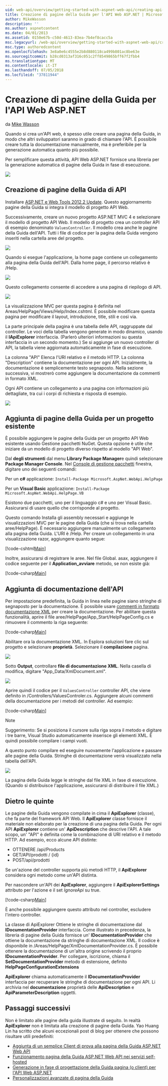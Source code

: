 ```yaml
---
uid: web-api/overview/getting-started-with-aspnet-web-api/creating-api-help-pages
title: Creazione di pagine della Guida per l'API Web ASP.NET | Microsoft Docs
author: MikeWasson
description: ''
ms.author: aspnetcontent
ms.date: 04/01/2013
ms.assetid: 0150e67b-c50d-4613-83ea-7b4ef8cacc5a
msc.legacyurl: /web-api/overview/getting-started-with-aspnet-web-api/creating-api-help-pages
msc.type: authoredcontent
ms.openlocfilehash: 3e8a0e6c4555e2b8d880118ca499b801ac8be63e
ms.sourcegitcommit: b28cd0313af316c051c2ff8549865bff67f2fbb4
ms.translationtype: MT
ms.contentlocale: it-IT
ms.lasthandoff: 07/05/2018
ms.locfileid: "37811944"
---
```

<a name="creating-help-pages-for-aspnet-web-api"></a>Creazione di pagine della Guida per l'API Web ASP.NET
====================
da [Mike Wasson](https://github.com/MikeWasson)

Quando si crea un'API web, è spesso utile creare una pagina della Guida, in modo che altri sviluppatori saranno in grado di chiamare l'API. È possibile creare tutta la documentazione manualmente, ma è preferibile per la generazione automatica quanto più possibile.

Per semplificare questa attività, API Web ASP.NET fornisce una libreria per la generazione automatica di pagine della Guida in fase di esecuzione.

![](creating-api-help-pages/_static/image1.png)

## <a name="creating-api-help-pages"></a>Creazione di pagine della Guida di API

Installare [ASP.NET e Web Tools 2012.2 Update](https://go.microsoft.com/fwlink/?LinkId=282650). Questo aggiornamento pagine della Guida si integra il modello di progetto API Web.

Successivamente, creare un nuovo progetto ASP.NET MVC 4 e selezionare il modello di progetto API Web. Il modello di progetto crea un controller API di esempio denominato `ValuesController`. Il modello crea anche le pagine della Guida dell'API. Tutti i file di codice per la pagina della Guida vengono inseriti nella cartella aree del progetto.

![](creating-api-help-pages/_static/image2.png)

Quando si esegue l'applicazione, la home page contiene un collegamento alla pagina della Guida dell'API. Dalla home page, il percorso relativo è /Help.

![](creating-api-help-pages/_static/image3.png)

Questo collegamento consente di accedere a una pagina di riepilogo di API.

![](creating-api-help-pages/_static/image4.png)

La visualizzazione MVC per questa pagina è definita nel Areas/HelpPage/Views/Help/Index.cshtml. È possibile modificare questa pagina per modificare il layout, introduzione, title, stili e così via.

La parte principale della pagina è una tabella delle API, raggruppate dal controller. Le voci della tabella vengono generate in modo dinamico, usando il **IApiExplorer** interfaccia. (Parlerò ulteriori informazioni su questa interfaccia in un secondo momento.) Se si aggiunge un nuovo controller di API, la tabella viene aggiornata automaticamente in fase di esecuzione.

La colonna "API" Elenca l'URI relativo e il metodo HTTP. La colonna "Description" contiene la documentazione per ogni API. Inizialmente, la documentazione è semplicemente testo segnaposto. Nella sezione successiva, vi mostrerò come aggiungere la documentazione da commenti in formato XML.

Ogni API contiene un collegamento a una pagina con informazioni più dettagliate, tra cui i corpi di richiesta e risposta di esempio.

![](creating-api-help-pages/_static/image5.png)

## <a name="adding-help-pages-to-an-existing-project"></a>Aggiunta di pagine della Guida per un progetto esistente

È possibile aggiungere le pagine della Guida per un progetto API Web esistente usando Gestione pacchetti NuGet. Questa opzione è utile che iniziare da un modello di progetto diverso rispetto al modello "API Web".

Dal **degli strumenti** dal menu **Library Package Manager**e quindi selezionare **Package Manager Console**. Nel [Console di gestione pacchetti](http://docs.nuget.org/docs/start-here/using-the-package-manager-console) finestra, digitare uno dei seguenti comandi:

Per un **c#** applicazione: `Install-Package Microsoft.AspNet.WebApi.HelpPage`

Per un **Visual Basic** applicazione: `Install-Package Microsoft.AspNet.WebApi.HelpPage.VB`

Esistono due pacchetti, uno per il linguaggio c# e uno per Visual Basic. Assicurarsi di usare quello che corrisponde al progetto.

Questo comando Installa gli assembly necessari e aggiunge le visualizzazioni MVC per le pagine della Guida (che si trova nella cartella aree/HelpPage). È necessario aggiungere manualmente un collegamento alla pagina della Guida. L'URI è /Help. Per creare un collegamento in una visualizzazione razor, aggiungere quanto segue:

[!code-cshtml[Main](creating-api-help-pages/samples/sample1.cshtml)]

Inoltre, assicurarsi di registrare le aree. Nel file Global. asax, aggiungere il codice seguente per il **Application\_avviare** metodo, se non esiste già:

[!code-csharp[Main](creating-api-help-pages/samples/sample2.cs?highlight=4)]

## <a name="adding-api-documentation"></a>Aggiunta di documentazione dell'API

Per impostazione predefinita, la Guida in linea nelle pagine siano stringhe di segnaposto per la documentazione. È possibile usare [commenti in formato documentazione XML](https://msdn.microsoft.com/library/b2s063f7.aspx) per creare la documentazione. Per abilitare questa funzionalità, aprire il file aree/HelpPage/App\_Start/HelpPageConfig.cs e rimuovere il commento la riga seguente:

[!code-csharp[Main](creating-api-help-pages/samples/sample3.cs)]

Abilitare ora la documentazione XML. In Esplora soluzioni fare clic sul progetto e selezionare **proprietà**. Selezionare il **compilazione** pagina.

![](creating-api-help-pages/_static/image6.png)

Sotto **Output**, controllare **file di documentazione XML**. Nella casella di modifica, digitare "App\_Data/XmlDocument.xml".

![](creating-api-help-pages/_static/image7.png)

Aprire quindi il codice per il `ValuesController` controller API, che viene definito in /Controllers/ValuesControler.cs. Aggiungere alcuni commenti della documentazione per i metodi del controller. Ad esempio:

[!code-csharp[Main](creating-api-help-pages/samples/sample4.cs)]

> [!NOTE]
> Suggerimento: Se si posiziona il cursore sulla riga sopra il metodo e digitare i tre barre, Visual Studio automaticamente inserisce gli elementi XML. È quindi possibile compilare i campi vuoti.


A questo punto compilare ed eseguire nuovamente l'applicazione e passare alle pagine della Guida. Stringhe di documentazione verrà visualizzato nella tabella dell'API.

![](creating-api-help-pages/_static/image8.png)

La pagina della Guida legge le stringhe dal file XML in fase di esecuzione. (Quando si distribuisce l'applicazione, assicurarsi di distribuire il file XML.)

## <a name="under-the-hood"></a>Dietro le quinte

Le pagine della Guida vengono compilate in cima il **ApiExplorer** (classe), che fa parte del framework API Web. Il **ApiExplorer** classe fornisce il materiale non elaborato per la creazione di una pagina della Guida. Per ogni API **ApiExplorer** contiene un' **ApiDescription** che descrive l'API. A tale scopo, un' "API" è definita come la combinazione di URI relativo e il metodo HTTP. Ad esempio, ecco alcune API distinte:

- OTTENERE /api/Products
- GET/API/prodotti / {id}
- POST/api/prodotti

Se un'azione del controller supporta più metodi HTTP, il **ApiExplorer** considera ogni metodo come un'API distinta.

Per nascondere un'API dei **ApiExplorer**, aggiungere il **ApiExplorerSettings** attributo per l'azione e il set *IgnoreApi* su true.

[!code-csharp[Main](creating-api-help-pages/samples/sample5.cs)]

È anche possibile aggiungere questo attributo nel controller, escludere l'intero controller.

La classe di ApiExplorer Ottiene le stringhe di documentazione dal **IDocumentationProvider** interfaccia. Come illustrato in precedenza, la libreria di pagine della Guida fornisce un' **IDocumentationProvider** che ottiene la documentazione da stringhe di documentazione XML. Il codice è disponibile in /Areas/HelpPage/XmlDocumentationProvider.cs. È possibile ottenere la documentazione di un'altra origine scrivendo il proprio **IDocumentationProvider**. Per collegare, iscrizione, chiama il **SetDocumentationProvider** metodo di estensione, definito **HelpPageConfigurationExtensions**

**ApiExplorer** chiama automaticamente il **IDocumentationProvider** interfaccia per recuperare le stringhe di documentazione per ogni API. Li archivia nel **documentazione** proprietà delle **ApiDescription** e **ApiParameterDescription** oggetti.

## <a name="next-steps"></a>Passaggi successivi

Non è limitato alle pagine della guida illustrate di seguito. In realtà **ApiExplorer** non è limitata alla creazione di pagine della Guida. Yao Huang Lin ha scritto che alcuni eccezionali post di blog per ottenere che possono risultare utili predefiniti:

- [Aggiunta di un semplice Client di prova alla pagina della Guida ASP.NET Web API](https://blogs.msdn.com/b/yaohuang1/archive/2012/12/02/adding-a-simple-test-client-to-asp-net-web-api-help-page.aspx)
- [Funzionamento pagina della Guida ASP.NET Web API nei servizi self-hosted](https://blogs.msdn.com/b/yaohuang1/archive/2012/12/20/making-asp-net-web-api-help-page-work-on-self-hosted-services.aspx)
- [Generazione in fase di progettazione della Guida pagina (o client) per l'API Web ASP.NET](https://blogs.msdn.com/b/yaohuang1/archive/2013/01/20/design-time-generation-of-help-page-or-proxy-for-asp-net-web-api.aspx)
- [Personalizzazioni avanzate di pagina della Guida](https://blogs.msdn.com/b/yaohuang1/archive/2012/12/10/asp-net-web-api-help-page-part-3-advanced-help-page-customizations.aspx)
